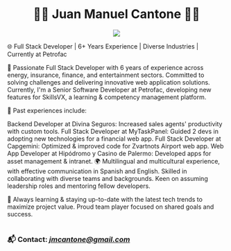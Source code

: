<h1 align="center">🧑‍💻 Juan Manuel Cantone 🧑‍💻</h1>

<p align="center">
<img src="https://readme-typing-svg.herokuapp.com?font=Fira+Code&weight=500&pause=1000&color=2284F7&width=435&lines=Senior+Software+Engineer&center=true">
</p>

🌐 Full Stack Developer | 6+ Years Experience | Diverse Industries | Currently at Petrofac

🔨 Passionate Full Stack Developer with 6 years of experience across energy, insurance, finance, and entertainment sectors. Committed to solving challenges and delivering innovative web application solutions. Currently, I'm a Senior Software Developer at Petrofac, developing new features for SkillsVX, a learning & competency management platform.

🚀 Past experiences include:

Backend Developer at Divina Seguros: Increased sales agents' productivity with custom tools.
Full Stack Developer at MyTaskPanel: Guided 2 devs in adopting new technologies for a financial web app.
Full Stack Developer at Capgemini: Optimized & improved code for Zvartnots Airport web app.
Web App Developer at Hipódromo y Casino de Palermo: Developed apps for asset management & intranet.
🌍 Multilingual and multicultural experience, with effective communication in Spanish and English. Skilled in collaborating with diverse teams and backgrounds. Keen on assuming leadership roles and mentoring fellow developers.

🔧 Always learning & staying up-to-date with the latest tech trends to maximize project value. Proud team player focused on shared goals and success.

#

### 📬 Contact: <em>jmcantone@gmail.com</em>

